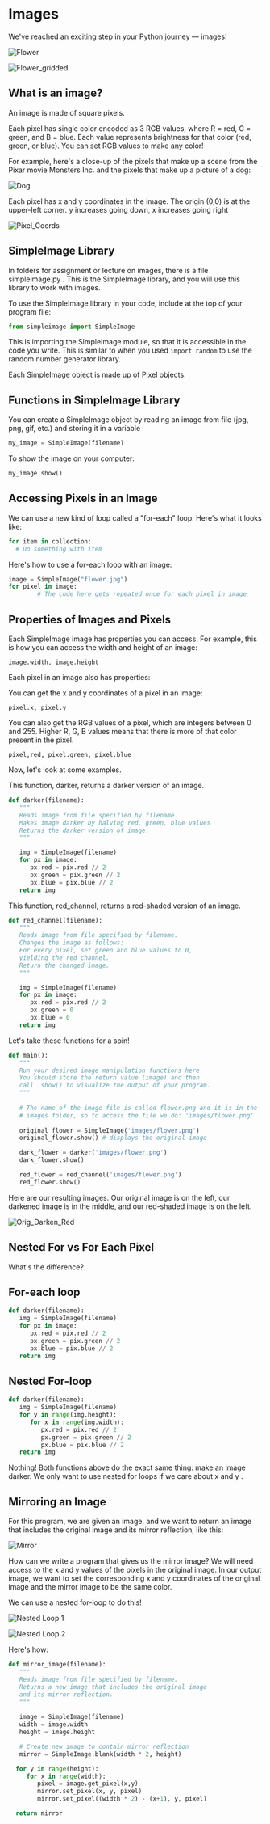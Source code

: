 # Images

We've reached an exciting step in your Python journey — images!

![Flower](img/images/dandelion.png)

![Flower_gridded](img/images/dandelion_pix.png)

## What is an image?

An image is made of square pixels.

Each pixel has single color encoded as 3 RGB values, where R = red, G = green, and B = blue. Each value represents brightness for that color (red, green, or blue). You can set RGB values to make any color!

For example, here's a close-up of the pixels that make up a scene from the Pixar movie Monsters Inc. and the pixels that make up a picture of a dog:

![Dog](img/images/picture_slide_1.png)

Each pixel has x and y coordinates in the image. The origin (0,0) is at the upper-left corner. y increases going down, x increases going right

![Pixel_Coords](img/images/picture_slide_2.png)

## SimpleImage Library

In folders for assignment or lecture on images, there is a file simpleimage.py . This is the SimpleImage library, and you will use this library to work with images.

To use the SimpleImage library in your code, include at the top of your program file:

```python
from simpleimage import SimpleImage
```

This is importing the SimpleImage module, so that it is accessible in the code you write. This is similar to when you used `import random` to use the random number generator library.

Each SimpleImage object is made up of Pixel objects.

## Functions in SimpleImage Library

You can create a SimpleImage object by reading an image from file (jpg, png, gif, etc.) and storing it in a variable

```python
my_image = SimpleImage(filename)
```

To show the image on your computer:

```python
my_image.show()
```

## Accessing Pixels in an Image

We can use a new kind of loop called a "for-each" loop. Here's what it looks like:

```python
for item in collection: 
  # Do something with item 
```

Here's how to use a for-each loop with an image:

```python
image = SimpleImage("flower.jpg")
for pixel in image:
        # The code here gets repeated once for each pixel in image 
```

## Properties of Images and Pixels

Each SimpleImage image has properties you can access. For example, this is how you can access the width and height of an image:

`image.width, image.height`

Each pixel in an image also has properties:

You can get the x and y coordinates of a pixel in an image:

`pixel.x, pixel.y`

You can also get the RGB values of a pixel, which are integers between 0 and 255. Higher R, G, B values means that there is more of that color present in the pixel.

`pixel,red, pixel.green, pixel.blue`

Now, let's look at some examples.

This function, darker, returns a darker version of an image.

```python
def darker(filename): 
   """
   Reads image from file specified by filename. 
   Makes image darker by halving red, green, blue values
   Returns the darker version of image.
   """

   img = SimpleImage(filename)
   for px in image: 
      px.red = pix.red // 2
      px.green = pix.green // 2
      px.blue = pix.blue // 2
   return img
```

This function, red_channel, returns a red-shaded version of an image.

```python
def red_channel(filename): 
   """
   Reads image from file specified by filename. 
   Changes the image as follows:
   For every pixel, set green and blue values to 0, 
   yielding the red channel. 
   Return the changed image.
   """

   img = SimpleImage(filename)
   for px in image: 
      px.red = pix.red // 2
      px.green = 0
      px.blue = 0
   return img
```

Let's take these functions for a spin!

```python
def main(): 
   """
   Run your desired image manipulation functions here. 
   You should store the return value (image) and then 
   call .show() to visualize the output of your program.
   """
   
   # The name of the image file is called flower.png and it is in the 
   # images folder, so to access the file we do: 'images/flower.png'
   
   original_flower = SimpleImage('images/flower.png') 
   original_flower.show() # displays the original image 

   dark_flower = darker('images/flower.png')
   dark_flower.show()

   red_flower = red_channel('images/flower.png')
   red_flower.show()
```

Here are our resulting images. Our original image is on the left, our darkened image is in the middle, and our red-shaded image is on the left.

![Orig_Darken_Red](img/images/result.png)

## Nested For vs For Each Pixel

What's the difference?

## For-each loop

```python
def darker(filename): 
   img = SimpleImage(filename)
   for px in image: 
      px.red = pix.red // 2
      px.green = pix.green // 2
      px.blue = pix.blue // 2
   return img
```

## Nested For-loop

```python
def darker(filename): 
   img = SimpleImage(filename)
   for y in range(img.height): 
      for x in range(img.width):  
         px.red = pix.red // 2
         px.green = pix.green // 2
         px.blue = pix.blue // 2
   return img
```

Nothing! Both functions above do the exact same thing: make an image darker. We only want to use nested for loops if we care about x and y .

## Mirroring an Image

For this program, we are given an image, and we want to return an image that includes the original image and its mirror reflection, like this:

![Mirror](img/images/mirror.png)

How can we write a program that gives us the mirror image? We will need access to the x and y values of the pixels in the original image. In our output image, we want to set the corresponding x and y coordinates of the original image and the mirror image to be the same color.

We can use a nested for-loop to do this!

![Nested Loop 1](img/images/nested_loop_1.png)

![Nested Loop 2](img/images/nested_loop_2.png)

 Here's how:

```python
def mirror_image(filename): 
   """
   Reads image from file specified by filename. 
   Returns a new image that includes the original image 
   and its mirror reflection.   
   """
   
   image = SimpleImage(filename)
   width = image.width
   height = image.height 

   # Create new image to contain mirror reflection
   mirror = SimpleImage.blank(width * 2, height)

  for y in range(height): 
     for x in range(width): 
        pixel = image.get_pixel(x,y)
        mirror.set_pixel(x, y, pixel)
        mirror.set_pixel((width * 2) - (x+1), y, pixel)

  return mirror
```
